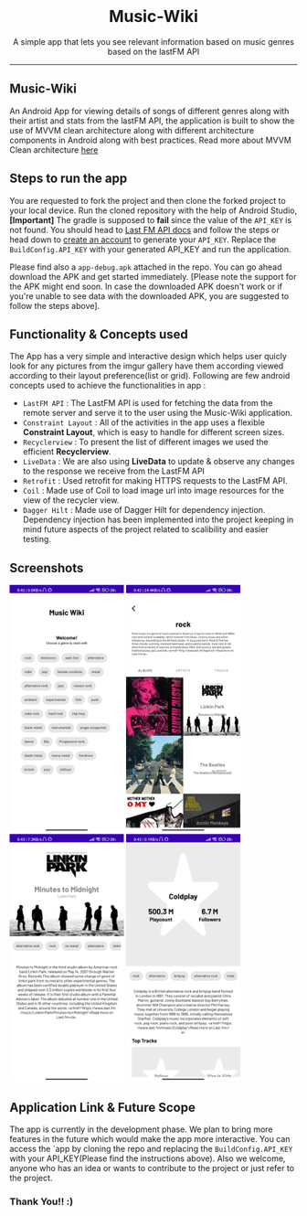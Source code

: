 <div align="center" style="text-align:center">
<br>

# Music-Wiki

<p> A simple app that lets you see relevant information based on music genres based on the lastFM API<br></p>

---

</div>

## Music-Wiki
An Android App for viewing details of songs of different genres along with their artist and stats from the lastFM API, the application is built to show the use of MVVM clean architecture along with different architecture components in Android along with best practices. Read more about MVVM Clean architecture [here](https://developer.android.com/topic/architecture)

## **Steps to run the app**

You are requested to fork the project and then clone the forked project to your local device. Run the cloned repository with the help of Android Studio, <b>[Important]</b> The gradle is supposed to <b>fail</b> since the value of the ``API_KEY`` is not found. You should head to [Last FM API docs](https://www.last.fm/api) and follow the steps or head down to [create an account](https://www.last.fm/login?next=/api/account/create) to generate your ``API_KEY``. Replace the ``BuildConfig.API_KEY`` with your generated API_KEY and run the application.

Please find also a ``app-debug.apk`` attached in the repo. You can go ahead download the APK and get started immediately. [Please note the support for the APK might end soon. In case the downloaded APK doesn't work or if you're unable to see data with the downloaded APK, you are suggested to follow the steps above].

## **Functionality & Concepts used**

The App has a very simple and interactive design which helps user quicly look for any pictures from the imgur gallery have them  according viewed according to their layout preference(list or grid).
Following are few android concepts used to achieve the functionalities in app :

- `LastFM API` : The LastFM API is used for fetching the data from the remote server and serve it to the user using the Music-Wiki application.
- `Constraint Layout` : All of the activities in the app uses a flexible <b>Constraint Layout</b>, which is easy to handle for different screen sizes.
- `Recyclerview` :  To present the list of different images we used the efficient <b>Recyclerview</b>. 
- `LiveData` : We are also using <b>LiveData</b> to update & observe any changes to the response we receive from the LastFM API
- `Retrofit` : Used retrofit for making HTTPS requests to the LastFM API.
- `Coil` : Made use of Coil to load image url into image resources for the view of the recycler view.
- `Dagger Hilt` : Made use of Dagger Hilt for dependency injection. Dependency injection has been implemented into the project keeping in mind future aspects of the project related to scalibility and easier testing.

## **Screenshots**
<img width="200" height="433" src="./assests/images/ss1.jpg"> <img width="200" height="433" src="./assests/images/ss2.jpg">
<img width="200" height="433" src="./assests/images/ss3.jpg"> <img width="200" height="433" src="./assests/images/ss4.jpg">
## **Application Link & Future Scope**

The app is currently in the development phase. We plan to bring more features in the future which would make the app more interactive. You can access the `app by cloning the repo and replacing the ``BuildConfig.API_KEY`` with your API_KEY(Please find the instructions above).
Also we welcome, anyone who has an idea or wants to contribute to the project or just refer to the project.

### Thank You!! :)

